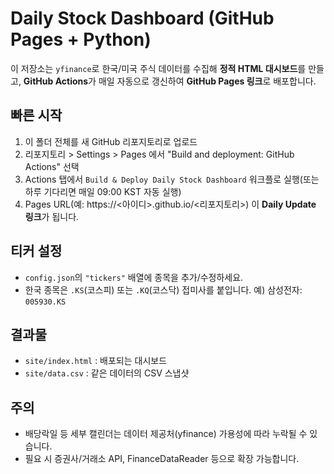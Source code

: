 # Daily Stock Dashboard (GitHub Pages + Python)

이 저장소는 `yfinance`로 한국/미국 주식 데이터를 수집해 **정적 HTML 대시보드**를 만들고,
**GitHub Actions**가 매일 자동으로 갱신하여 **GitHub Pages 링크**로 배포합니다.

## 빠른 시작
1) 이 폴더 전체를 새 GitHub 리포지토리로 업로드
2) 리포지토리 > Settings > Pages 에서 "Build and deployment: GitHub Actions" 선택
3) Actions 탭에서 `Build & Deploy Daily Stock Dashboard` 워크플로 실행(또는 하루 기다리면 매일 09:00 KST 자동 실행)
4) Pages URL(예: https://<아이디>.github.io/<리포지토리>) 이 **Daily Update 링크**가 됩니다.

## 티커 설정
- `config.json`의 `"tickers"` 배열에 종목을 추가/수정하세요.
- 한국 종목은 `.KS`(코스피) 또는 `.KQ`(코스닥) 접미사를 붙입니다. 예) 삼성전자: `005930.KS`

## 결과물
- `site/index.html` : 배포되는 대시보드
- `site/data.csv` : 같은 데이터의 CSV 스냅샷

## 주의
- 배당락일 등 세부 캘린더는 데이터 제공처(yfinance) 가용성에 따라 누락될 수 있습니다.
- 필요 시 증권사/거래소 API, FinanceDataReader 등으로 확장 가능합니다.
